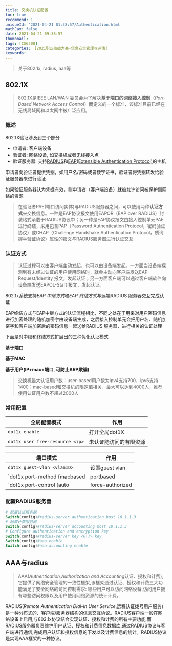 ```yaml
---
title: 交换机认证配置
toc: true
recommend: 1
uniqueId: '2021-04-21 01:38:57/Authentication.html'
mathJax: false
date: 2021-04-21 09:38:57
thumbnail:
tags: [CS6200]
categories:　[2021职业技能大赛-信息安全管理与评估]
keywords:
---
```

>  关于802.1x, radius, aaa等

<!-- more -->

## 802.1X

> 802.1X是IEEE LAN/WAN 委员会为了解决**基于端口的网络接入控制**（*Port-Based Network Access Control*）而定义的一个标准，该标准目前已经在无线局域网和以太网中被广泛应用。

### 概述

802.1X验证涉及到三个部分

- 申请者: 客户端设备
- 验证者: 网络设备, 如交换机或者无线接入点
- 验证服务器: 支持[RADIUS](https://zh.wikipedia.org/wiki/RADIUS)和[EAP(Extensible Authentication Protocol)](https://zh.wikipedia.org/wiki/EAP)的主机

申请者向验证者提供凭据，如用户名/密码或者数字证书，验证者将凭据转发给验证服务器来进行验证．

如果验证服务器认为凭据有效，则申请者（客户端设备）就被允许访问被保护侧网络的资源

> 在验证者PAE(端口访问实体)与RADIUS服务器之间，可以使用两种**认证方式**来交换信息。一种是EAP协议报文使用EAPOR（EAP over RADIUS）封装格式承载于RADIUS协议中；另一种是EAP协议报文由接入控制单元PAE进行终结，采用包含PAP（Password Authentication Protocol，密码验证协议）或CHAP（Challenge Handshake Authentication Protocol，质询握手验证协议）属性的报文与RADIUS服务器进行认证交互

### 认证方式

> 认证过程可以由客户端主动发起，也可以由设备端发起。一方面当设备端探测到有未经过认证的用户使用网络时，就会主动向客户端发送EAP-Request/Identity 报文，发起认证；另一方面客户端可以通过客户端软件向设备端发送EAPOL-Start 报文，发起认证。

802.1x系统支持*EAP 中继方式*和*EAP 终结方式*与远端RADIUS 服务器交互完成认证

EAP终结方式与EAP中继方式的认证流程相比，不同之处在于用来对用户密码信息进行加密处理的随机加密字由设备端生成，之后接入控制单元会把用户名、随机加密字和客户端加密后的密码信息一起送给RADIUS 服务器，进行相关的认证处理

下面是对中继和终结方式扩展出的三种优化认证模式

**基于端口**

**基于MAC**

**基于用户(IP+mac+端口, 可防止ARP欺骗)**

> 交换机最大认证用户数：user-based用户数为ipv4支持700，ipv6支持1400；mac-based和交换机的限速值相关，最大可以达到4000人，推荐使用认证用户数不超过2000人

### 常用配置

| 全局配置模式                    | 作用                   |
| ------------------------------- | ---------------------- |
| `dot1x enable`                  | 打开全局dot1X          |
| `dot1x user free-resource <ip>` | 未认证能访问的有限资源 |

| 端口模式                                                     | 作用                     |
| ------------------------------------------------------------ | ------------------------ |
| `dot1x guest-vlan <vlanID>`                                  | 设置guest vlan           |
| `dot1x port-method {macbased|portbased|userbased [standard|advanced]}` | 设置端口的认证方式       |
| `dot1x port-control {auto|force-authorized|force-unauthorized =}` | 设置端口的802.1x授权状态 |

### 配置RADIUS服务器

```powershell
# 配置认证服务器
Switch(config)#radius-server authentication host 10.1.1.3
# 配置计费服务器
Switch(config)#radius-server accounting host 10.1.1.3
# Configure authentication and encryption key
Switch(config)#radius-server key <0|7> key
Switch(config)#aaa enable
Switch(config)#aaa-accounting enable 
```

## AAA与radius

> AAA(*Authentication,Authorization and Accounting*认证、授权和计费), 它提供了网络安全管理的一致性框架,该框架通过认证、授权和计费三大功能满足了安全网络的访问控制需求: 哪些用户可以访问网络设备,访问用户拥有哪些访问权限以及用户使用网络资源的统计计费。

RADIUS(*Remote Authentication Dial-In User Service*,远程认证拨号用户服务)是一种分布式的、客户端/服务器结构的信息交互协议。RADIUS客户端一般在网络设备上启用,与802.1x协议结合实现认证、授权和计费的所有主要功能,而RADIUS服务器负责维护用户认证、授权和计费信息数据库,通过RADIUS协议与客户端进行通信,完成用户认证和授权信息的下发以及计费信息的统计。RADIUS协议是实现AAA框架的一种协议。

